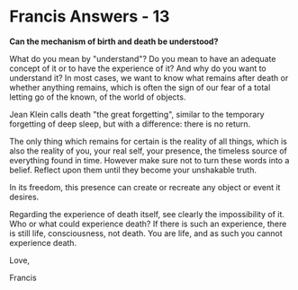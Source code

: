 # Francis Answers - 13

**Can the mechanism of birth and death be understood?&nbsp;**

What do you mean by &quot;understand&quot;? Do you mean to have an adequate concept of it or to have the experience of it? And why do you want to understand it? In most cases, we want to know what remains after death or whether anything remains, which is often the sign of our fear of a total letting go of the known, of the world of objects.&nbsp;

Jean Klein calls death &quot;the great forgetting&quot;, similar to the temporary forgetting of deep sleep, but with a difference: there is no return.&nbsp;

The only thing which remains for certain is the reality of all things, which is also the reality of you, your real self, your presence, the timeless source of everything found in time. However make sure not to turn these words into a belief. Reflect upon them until they become your unshakable truth.&nbsp;

In its freedom, this presence can create or recreate any object or event it desires.

Regarding the experience of death itself, see clearly the impossibility of it. Who or what could experience death? If there is such an experience, there is still life, consciousness, not death. You are life, and as such you cannot experience death.

Love,

Francis

